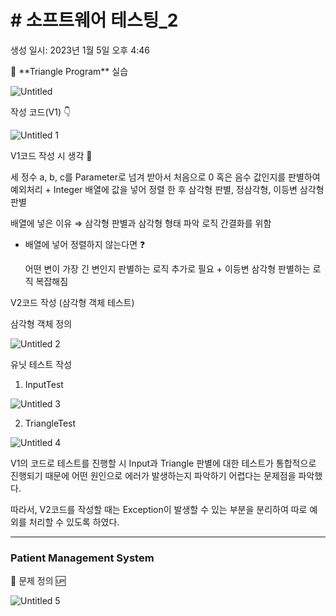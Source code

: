 # # 소프트웨어 테스팅_2

생성 일시: 2023년 1월 5일 오후 4:46


<aside>
🌱 **Triangle Program** 실습

![Untitled](https://user-images.githubusercontent.com/77047099/210771509-d54c0388-2816-456e-9518-aa4e6251a096.png)

작성 코드(V1) 👇

![Untitled 1](https://user-images.githubusercontent.com/77047099/210771411-51791191-c634-4458-920b-55be5f439dbb.png)

</aside>

V1코드 작성 시 생각 💭

세 정수 a, b, c를 Parameter로 넘겨 받아서 처음으로 0 혹은 음수 값인지를 판별하여 예외처리 + Integer 배열에 값을 넣어 정렬 한 후 삼각형 판별, 정삼각형, 이등변 삼각형 판별

배열에 넣은 이유 ⇒ 삼각형 판별과 삼각형 형태 파악 로직 간결화를 위함

- 배열에 넣어 정렬하지 않는다면 ❓
    
    어떤 변이 가장 긴 변인지 판별하는 로직 추가로 필요 + 이등변 삼각형 판별하는 로직 복잡해짐
    

V2코드 작성 (삼각형 객체 테스트)

삼각형 객체 정의

![Untitled 2](https://user-images.githubusercontent.com/77047099/210771464-4a969309-da8f-486f-8487-aaf57cb4c45e.png)

유닛 테스트 작성

1. InputTest
    
![Untitled 3](https://user-images.githubusercontent.com/77047099/210771472-5e4fae55-7e3a-4dcf-97f0-79b2c66791c8.png)
    
2. TriangleTest

![Untitled 4](https://user-images.githubusercontent.com/77047099/210771487-b672efec-a012-4802-8bfc-60a911334b26.png)

V1의 코드로 테스트를 진행할 시 Input과 Triangle 판별에 대한 테스트가 통합적으로 진행되기 때문에 어떤 원인으로 에러가 발생하는지 파악하기 어렵다는 문제점을 파악했다.

따라서, V2코드를 작성할 때는 Exception이 발생할 수 있는 부분을 분리하여 따로 예외를 처리할 수 있도록 하였다.

---

### Patient Management System

<aside>
🌱 문제 정의 🆙

![Untitled 5](https://user-images.githubusercontent.com/77047099/210771500-ddd142e6-1474-44cf-bceb-c738ef019636.png)

</aside>

